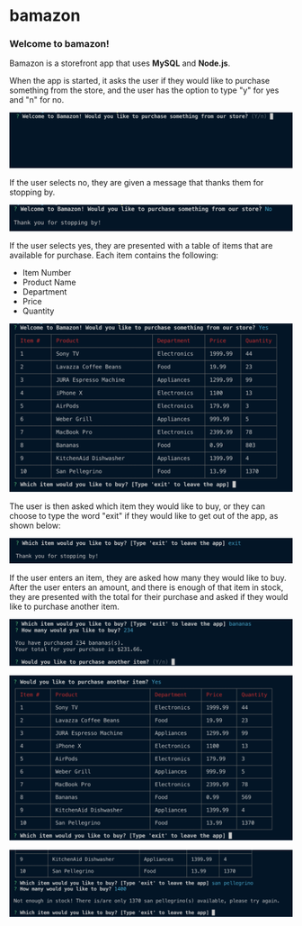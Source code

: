# bamazon

### Welcome to bamazon!

Bamazon is a storefront app that uses **MySQL** and **Node.js**.

When the app is started, it asks the user if they would like to purchase something from the store, and the user has the option to type "y" for yes and "n" for no.

![Opening Message](https://github.com/ryanweingart/bamazon/blob/master/Images/Opening%20Message.png)

If the user selects no, they are given a message that thanks them for stopping by.

![Answer No](https://github.com/ryanweingart/bamazon/blob/master/Images/Answer%20No.png)

If the user selects yes, they are presented with a table of items that are available for purchase. Each item contains the following:

* Item Number
* Product Name
* Department
* Price
* Quantity

![Original Table](https://github.com/ryanweingart/bamazon/blob/master/Images/Original%20Table.png)

The user is then asked which item they would like to buy, or they can choose to type the word "exit" if they would like to get out of the app, as shown below:

![Answer Exit](https://github.com/ryanweingart/bamazon/blob/master/Images/Answer%20Exit.png)

If the user enters an item, they are asked how many they would like to buy. After the user enters an amount, and there is enough of that item in stock, they are presented with the total for their purchase and asked if they would like to purchase another item.

![Total Purchase](https://github.com/ryanweingart/bamazon/blob/master/Images/Total%20Purchase.png)


![Updated Table](https://github.com/ryanweingart/bamazon/blob/master/Images/Updated%20Table.png)

![Not Enough Stock](https://github.com/ryanweingart/bamazon/blob/master/Images/Not%20Enough%20Stock.png)

